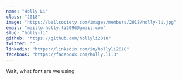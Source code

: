 ```yaml
---
name: "Holly Li"
class: "2018"
image: "https://bellsociety.com/images/members/2018/holly-li.jpg"
email: "mailto:holly.li2096@gmail.com"
slug: "holly-li"
github: "https://github.com/hollyli2018"
twitter: ""
linkedin: "https://linkedin.com/in/hollyli2018"
facebook: "https://facebook.com/holly.li.3"
---
```

Wait, what font are we using